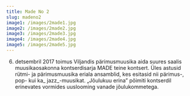```yaml
---
title: Made No 2
slug: madeno2
image1: /images/2made1.jpg
image2: /images/2made2.jpg
image3: /images/2made3.jpg
image4: /images/2made4.jpg
image5: /images/2made5.jpg
---
```

6. detsembril 2017 toimus Viljandis pärimusmuusika aida suures saalis muusikaosakonna kontserdisarja MADE teine kontsert. Üles astusid rütmi- ja pärimusmuusika eriala ansamblid, kes esitasid nii pärimus-, pop- kui ka_ jazz_-muusikat. „Jõulukuu erina” põimiti kontserdil erinevates vormides uuslooming vanade jõulukommetega.
